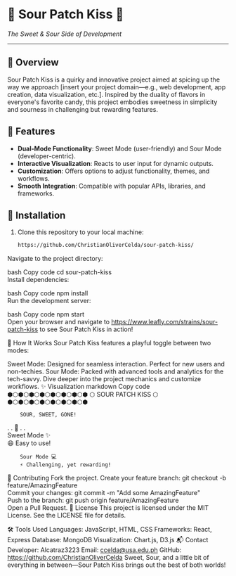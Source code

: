 # 🍭 Sour Patch Kiss 🍬  
*The Sweet & Sour Side of Development*

---

## 📖 Overview  
Sour Patch Kiss is a quirky and innovative project aimed at spicing up the way we approach [insert your project domain—e.g., web development, app creation, data visualization, etc.]. Inspired by the duality of flavors in everyone's favorite candy, this project embodies sweetness in simplicity and sourness in challenging but rewarding features.  

## 🎯 Features  
- **Dual-Mode Functionality**: Sweet Mode (user-friendly) and Sour Mode (developer-centric).  
- **Interactive Visualization**: Reacts to user input for dynamic outputs.  
- **Customization**: Offers options to adjust functionality, themes, and workflows.  
- **Smooth Integration**: Compatible with popular APIs, libraries, and frameworks.  

## 🔧 Installation  

1. Clone this repository to your local machine:  
   ```bash  
   https://github.com/ChristianOliverCelda/sour-patch-kiss/
Navigate to the project directory:

bash
Copy code
cd sour-patch-kiss  
Install dependencies:

bash
Copy code
npm install  
Run the development server:

bash
Copy code
npm start  
Open your browser and navigate to https://www.leafly.com/strains/sour-patch-kiss to see Sour Patch Kiss in action!

🌟 How It Works
Sour Patch Kiss features a playful toggle between two modes:

Sweet Mode: Designed for seamless interaction. Perfect for new users and non-techies.
Sour Mode: Packed with advanced tools and analytics for the tech-savvy. Dive deeper into the project mechanics and customize workflows.
✨ Visualization
markdown
Copy code
        ⬢⬡⬢⬡⬢⬡⬢⬡⬢⬡⬢⬡⬢⬡⬢
       ⬡   SOUR PATCH KISS   ⬡
        ⬢⬡⬢⬡⬢⬡⬢⬡⬢⬡⬢⬡⬢⬡⬢

        SOUR, SWEET, GONE!

   .   .        🍬        .   .   
        Sweet Mode ✨      
        😄 Easy to use!

        Sour Mode 💻      
        ⚡ Challenging, yet rewarding! 
🤝 Contributing
Fork the project.
Create your feature branch:
git checkout -b feature/AmazingFeature  
Commit your changes:
git commit -m "Add some AmazingFeature"  
Push to the branch:
git push origin feature/AmazingFeature  
Open a Pull Request.
📜 License
This project is licensed under the MIT License. See the LICENSE file for details.

🛠️ Tools Used
Languages: JavaScript, HTML, CSS
Frameworks: React, Express
Database: MongoDB
Visualization: Chart.js, D3.js
📬 Contact
Developer: Alcatraz3223
Email: ccelda@usa.edu.ph
GitHub: https://github.com/ChristianOliverCelda
Sweet, Sour, and a little bit of everything in between—Sour Patch Kiss brings out the best of both worlds!  

